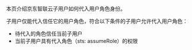 本页介绍京东智联云子用户如何代入用户角色身份。

子用户仅能代入信任它的用户角色，符合以下条件的子用户允许代入用户角色：

- 待代入的角色信任当前子用户
- 当前子用户具有代入角色（sts: assumeRole）的权限


